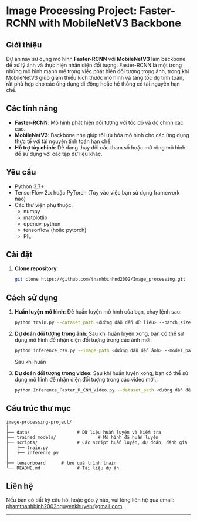 # Image Processing Project: Faster-RCNN with MobileNetV3 Backbone

## Giới thiệu

Dự án này sử dụng mô hình **Faster-RCNN** với **MobileNetV3** làm backbone để xử lý ảnh và thực hiện nhận diện đối tượng. Faster-RCNN là một trong những mô hình mạnh mẽ trong việc phát hiện đối tượng trong ảnh, trong khi MobileNetV3 giúp giảm thiểu kích thước mô hình và tăng tốc độ tính toán, rất phù hợp cho các ứng dụng di động hoặc hệ thống có tài nguyên hạn chế.

## Các tính năng

- **Faster-RCNN**: Mô hình phát hiện đối tượng với tốc độ và độ chính xác cao.
- **MobileNetV3**: Backbone nhẹ giúp tối ưu hóa mô hình cho các ứng dụng thực tế với tài nguyên tính toán hạn chế.
- **Hỗ trợ tùy chỉnh**: Dễ dàng thay đổi các tham số hoặc mở rộng mô hình để sử dụng với các tập dữ liệu khác.

## Yêu cầu

- Python 3.7+
- TensorFlow 2.x hoặc PyTorch (Tùy vào việc bạn sử dụng framework nào)
- Các thư viện phụ thuộc:
  - numpy
  - matplotlib
  - opencv-python
  - tensorflow (hoặc pytorch)
  - PIL

## Cài đặt

1. **Clone repository**:
    ```bash
    git clone https://github.com/thanhbinhnd2002/Image_processing.git
    
    ```

## Cách sử dụng

1. **Huấn luyện mô hình**: 
   Để huấn luyện mô hình của bạn, chạy lệnh sau:
    ```bash
    python train.py --dataset_path <đường dẫn đến dữ liệu> --batch_size 16 --epochs 20
    ```

2. **Dự đoán đối tượng trong ảnh**:
   Sau khi huấn luyện xong, bạn có thể sử dụng mô hình để nhận diện đối tượng trong các ảnh mới:
    ```bash
    python inference_csv.py --image_path <đường dẫn đến ảnh> --model_path <đường dẫn đến mô hình đã huấn luyện>
    ```
    Sau khi huấn 

3. **Dự đoán đối tượng trong video**: 
   Sau khi huấn luyện xong, bạn có thể sử dụng mô hình để nhận diện đối tượng trong các video mới::
    ```bash
    python Inference_Faster_R_CNN_Video.py --dataset_path <đường dẫn đến dữ liệu kiểm tra> --checkpoint_path <đường dẫn đến mô hình đã huấn luyện>
    ```

## Cấu trúc thư mục

```
image-processing-project/
│
├── data/                  # Dữ liệu huấn luyện và kiểm tra
├── trained_models/                # Mô hình đã huấn luyện
├── scripts/               # Các script huấn luyện, dự đoán, đánh giá
│   ├── train.py
│   ├── inference.py
│
├── tensorboard      # lưu quá trình train
└── README.md              # Tài liệu dự án
```

## Liên hệ

Nếu bạn có bất kỳ câu hỏi hoặc góp ý nào, vui lòng liên hệ qua email: phamthanhbinh2002nguyenkhuyen@gmail.com.

---

